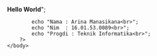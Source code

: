 <!DOCTYPE html>
<html>
    <head>
        <title><?php echo "Belajar PHP" ?></title>
    </head>
    <body>
        <?php
            echo "<h1><b>Hello World</b></h1>";
            
            echo "Nama : Arina Manasikana<br>";
            echo "Nim  : 16.01.53.0089<br>";
            echo "Progdi : Teknik Informatika<br>";
        ?>
    </body>
</html>
